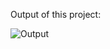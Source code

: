 Output of this project:

![Output](https://github.com/Afnan5750/Analog-Clock/assets/155257728/baf3fb24-c57a-43e4-985b-847a581dd5f9)
